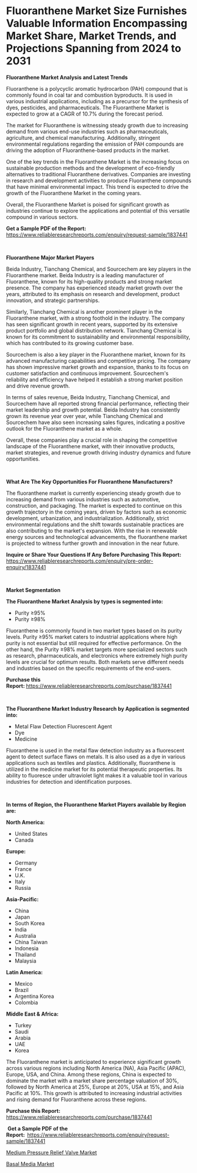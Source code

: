 <p><h1>Fluoranthene Market Size Furnishes Valuable Information Encompassing Market Share, Market Trends, and Projections Spanning from 2024 to 2031</h1></p><p><strong>Fluoranthene Market Analysis and Latest Trends</strong></p>
<p><p>Fluoranthene is a polycyclic aromatic hydrocarbon (PAH) compound that is commonly found in coal tar and combustion byproducts. It is used in various industrial applications, including as a precursor for the synthesis of dyes, pesticides, and pharmaceuticals. The Fluoranthene Market is expected to grow at a CAGR of 10.7% during the forecast period.</p><p>The market for Fluoranthene is witnessing steady growth due to increasing demand from various end-use industries such as pharmaceuticals, agriculture, and chemical manufacturing. Additionally, stringent environmental regulations regarding the emission of PAH compounds are driving the adoption of Fluoranthene-based products in the market.</p><p>One of the key trends in the Fluoranthene Market is the increasing focus on sustainable production methods and the development of eco-friendly alternatives to traditional Fluoranthene derivatives. Companies are investing in research and development activities to produce Fluoranthene compounds that have minimal environmental impact. This trend is expected to drive the growth of the Fluoranthene Market in the coming years.</p><p>Overall, the Fluoranthene Market is poised for significant growth as industries continue to explore the applications and potential of this versatile compound in various sectors.</p></p>
<p><strong>Get a Sample PDF of the Report:&nbsp;</strong> <a href="https://www.reliableresearchreports.com/enquiry/request-sample/1837441">https://www.reliableresearchreports.com/enquiry/request-sample/1837441</a></p>
<p>&nbsp;</p>
<p><strong>Fluoranthene Major Market Players</strong></p>
<p><p>Beida Industry, Tianchang Chemical, and Sourcechem are key players in the Fluoranthene market. Beida Industry is a leading manufacturer of Fluoranthene, known for its high-quality products and strong market presence. The company has experienced steady market growth over the years, attributed to its emphasis on research and development, product innovation, and strategic partnerships.</p><p>Similarly, Tianchang Chemical is another prominent player in the Fluoranthene market, with a strong foothold in the industry. The company has seen significant growth in recent years, supported by its extensive product portfolio and global distribution network. Tianchang Chemical is known for its commitment to sustainability and environmental responsibility, which has contributed to its growing customer base.</p><p>Sourcechem is also a key player in the Fluoranthene market, known for its advanced manufacturing capabilities and competitive pricing. The company has shown impressive market growth and expansion, thanks to its focus on customer satisfaction and continuous improvement. Sourcechem's reliability and efficiency have helped it establish a strong market position and drive revenue growth.</p><p>In terms of sales revenue, Beida Industry, Tianchang Chemical, and Sourcechem have all reported strong financial performance, reflecting their market leadership and growth potential. Beida Industry has consistently grown its revenue year over year, while Tianchang Chemical and Sourcechem have also seen increasing sales figures, indicating a positive outlook for the Fluoranthene market as a whole.</p><p>Overall, these companies play a crucial role in shaping the competitive landscape of the Fluoranthene market, with their innovative products, market strategies, and revenue growth driving industry dynamics and future opportunities.</p></p>
<p>&nbsp;</p>
<p><strong>What Are The Key Opportunities For Fluoranthene Manufacturers?</strong></p>
<p><p>The fluoranthene market is currently experiencing steady growth due to increasing demand from various industries such as automotive, construction, and packaging. The market is expected to continue on this growth trajectory in the coming years, driven by factors such as economic development, urbanization, and industrialization. Additionally, strict environmental regulations and the shift towards sustainable practices are also contributing to the market's expansion. With the rise in renewable energy sources and technological advancements, the fluoranthene market is projected to witness further growth and innovation in the near future.</p></p>
<p><strong>Inquire or Share Your Questions If Any Before Purchasing This Report:</strong> <a href="https://www.reliableresearchreports.com/enquiry/pre-order-enquiry/1837441">https://www.reliableresearchreports.com/enquiry/pre-order-enquiry/1837441</a></p>
<p>&nbsp;</p>
<p><strong>Market Segmentation</strong></p>
<p><strong>The Fluoranthene Market Analysis by types is segmented into:</strong></p>
<p><ul><li>Purity ≥95%</li><li>Purity ≥98%</li></ul></p>
<p><p>Fluoranthene is commonly found in two market types based on its purity levels. Purity ≥95% market caters to industrial applications where high purity is not essential but still required for effective performance. On the other hand, the Purity ≥98% market targets more specialized sectors such as research, pharmaceuticals, and electronics where extremely high purity levels are crucial for optimum results. Both markets serve different needs and industries based on the specific requirements of the end-users.</p></p>
<p><strong>Purchase this Report:&nbsp;</strong><a href="https://www.reliableresearchreports.com/purchase/1837441">https://www.reliableresearchreports.com/purchase/1837441</a></p>
<p>&nbsp;</p>
<p><strong>The Fluoranthene Market Industry Research by Application is segmented into:</strong></p>
<p><ul><li>Metal Flaw Detection Fluorescent Agent</li><li>Dye</li><li>Medicine</li></ul></p>
<p><p>Fluoranthene is used in the metal flaw detection industry as a fluorescent agent to detect surface flaws on metals. It is also used as a dye in various applications such as textiles and plastics. Additionally, fluoranthene is utilized in the medicine market for its potential therapeutic properties. Its ability to fluoresce under ultraviolet light makes it a valuable tool in various industries for detection and identification purposes.</p></p>
<p>&nbsp;</p>
<p><strong>In terms of Region, the Fluoranthene Market Players available by Region are:</strong></p>
<p>
    <p> <strong> North America: </strong>
        <ul>
            <li>United States</li>
            <li>Canada</li>
        </ul>
        </p> 
    <p> <strong> Europe: </strong>
        <ul>
            <li>Germany</li>
            <li>France</li>
            <li>U.K.</li>
            <li>Italy</li>
            <li>Russia</li>
        </ul>
        </p> 
    <p> <strong> Asia-Pacific: </strong>
        <ul>
            <li>China</li>
            <li>Japan</li>
            <li>South Korea</li>
            <li>India</li>
            <li>Australia</li>
            <li>China Taiwan</li>
            <li>Indonesia</li>
            <li>Thailand</li>
            <li>Malaysia</li>
        </ul>
        </p> 
    <p> <strong> Latin America: </strong>
        <ul>
            <li>Mexico</li>
            <li>Brazil</li>
            <li>Argentina Korea</li>
            <li>Colombia</li>
        </ul>
        </p> 
    <p> <strong> Middle East & Africa: </strong>
        <ul>
            <li>Turkey</li>
            <li>Saudi</li>
            <li>Arabia</li>
            <li>UAE</li>
            <li>Korea</li>
        </ul>
    </p>
    </p>
<p><p>The Fluoranthene market is anticipated to experience significant growth across various regions including North America (NA), Asia Pacific (APAC), Europe, USA, and China. Among these regions, China is expected to dominate the market with a market share percentage valuation of 30%, followed by North America at 25%, Europe at 20%, USA at 15%, and Asia Pacific at 10%. This growth is attributed to increasing industrial activities and rising demand for Fluoranthene across these regions.</p></p>
<p><strong>Purchase this Report: </strong><a href="https://www.reliableresearchreports.com/purchase/1837441">https://www.reliableresearchreports.com/purchase/1837441</a></p>
<p>&nbsp;<strong>Get a Sample PDF of the Report:&nbsp;&nbsp;</strong><a href="https://www.reliableresearchreports.com/enquiry/request-sample/1837441">https://www.reliableresearchreports.com/enquiry/request-sample/1837441</a></p>
<p><strong></strong></p>
<p><p><a href="https://angry-finch-aaf.notion.site/Medium-Pressure-Relief-Valve-Market-Share-Market-New-Trends-Analysis-Report-By-Type-By-Applicatio-05e0afcff90d4bc79757a3703657653d">Medium Pressure Relief Valve Market</a></p><p><a href="https://github.com/ruddyyedelwadw/Market-Research-Report-List-1/blob/main/basal-media-market.md">Basal Media Market</a></p></p>